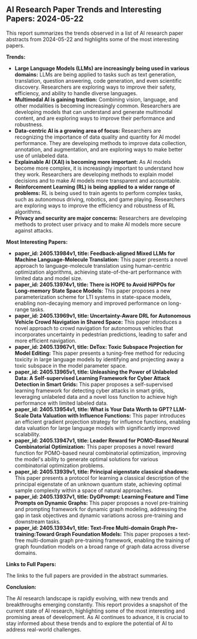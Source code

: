 ## AI Research Paper Trends and Interesting Papers: 2024-05-22

This report summarizes the trends observed in a list of AI research paper abstracts from 2024-05-22 and highlights some of the most interesting papers.

**Trends:**

* **Large Language Models (LLMs) are increasingly being used in various domains:** LLMs are being applied to tasks such as text generation, translation, question answering, code generation, and even scientific discovery. Researchers are exploring ways to improve their safety, efficiency, and ability to handle diverse languages.
* **Multimodal AI is gaining traction:** Combining vision, language, and other modalities is becoming increasingly common. Researchers are developing models that can understand and generate multimodal content, and are exploring ways to improve their performance and robustness.
* **Data-centric AI is a growing area of focus:** Researchers are recognizing the importance of data quality and quantity for AI model performance. They are developing methods to improve data collection, annotation, and augmentation, and are exploring ways to make better use of unlabeled data.
* **Explainable AI (XAI) is becoming more important:** As AI models become more complex, it is increasingly important to understand how they work. Researchers are developing methods to explain model decisions and to make AI models more transparent and accountable.
* **Reinforcement Learning (RL) is being applied to a wider range of problems:** RL is being used to train agents to perform complex tasks, such as autonomous driving, robotics, and game playing. Researchers are exploring ways to improve the efficiency and robustness of RL algorithms.
* **Privacy and security are major concerns:** Researchers are developing methods to protect user privacy and to make AI models more secure against attacks.

**Most Interesting Papers:**

* **paper_id: 2405.13984v1, title: Feedback-aligned Mixed LLMs for Machine Language-Molecule Translation:** This paper presents a novel approach to language-molecule translation using human-centric optimization algorithms, achieving state-of-the-art performance with limited data and model size.
* **paper_id: 2405.13974v1, title: There is HOPE to Avoid HiPPOs for Long-memory State Space Models:** This paper proposes a new parameterization scheme for LTI systems in state-space models, enabling non-decaying memory and improved performance on long-range tasks.
* **paper_id: 2405.13969v1, title: Uncertainty-Aware DRL for Autonomous Vehicle Crowd Navigation in Shared Space:** This paper introduces a novel approach to crowd navigation for autonomous vehicles that incorporates uncertainty in pedestrian predictions, leading to safer and more efficient navigation.
* **paper_id: 2405.13967v1, title: DeTox: Toxic Subspace Projection for Model Editing:** This paper presents a tuning-free method for reducing toxicity in large language models by identifying and projecting away a toxic subspace in the model parameter space.
* **paper_id: 2405.13965v1, title: Unleashing the Power of Unlabeled Data: A Self-supervised Learning Framework for Cyber Attack Detection in Smart Grids:** This paper proposes a self-supervised learning framework for detecting cyber attacks in smart grids, leveraging unlabeled data and a novel loss function to achieve high performance with limited labeled data.
* **paper_id: 2405.13954v1, title: What is Your Data Worth to GPT? LLM-Scale Data Valuation with Influence Functions:** This paper introduces an efficient gradient projection strategy for influence functions, enabling data valuation for large language models with significantly improved scalability.
* **paper_id: 2405.13947v1, title: Leader Reward for POMO-Based Neural Combinatorial Optimization:** This paper proposes a novel reward function for POMO-based neural combinatorial optimization, improving the model's ability to generate optimal solutions for various combinatorial optimization problems.
* **paper_id: 2405.13939v1, title: Principal eigenstate classical shadows:** This paper presents a protocol for learning a classical description of the principal eigenstate of an unknown quantum state, achieving optimal sample complexity within a space of natural approaches.
* **paper_id: 2405.13937v1, title: DyGPrompt: Learning Feature and Time Prompts on Dynamic Graphs:** This paper proposes a novel pre-training and prompting framework for dynamic graph modeling, addressing the gap in task objectives and dynamic variations across pre-training and downstream tasks.
* **paper_id: 2405.13934v1, title: Text-Free Multi-domain Graph Pre-training:Toward Graph Foundation Models:** This paper proposes a text-free multi-domain graph pre-training framework, enabling the training of graph foundation models on a broad range of graph data across diverse domains.

**Links to Full Papers:**

The links to the full papers are provided in the abstract summaries.

**Conclusion:**

The AI research landscape is rapidly evolving, with new trends and breakthroughs emerging constantly. This report provides a snapshot of the current state of AI research, highlighting some of the most interesting and promising areas of development. As AI continues to advance, it is crucial to stay informed about these trends and to explore the potential of AI to address real-world challenges.
